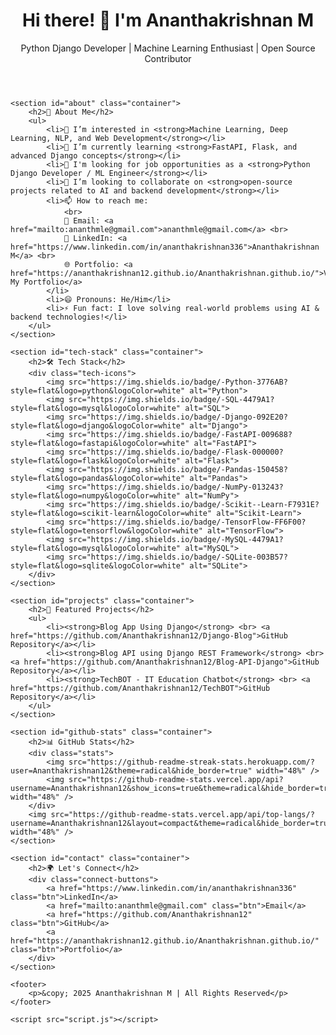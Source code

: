 <!DOCTYPE html>
<html lang="en">
<head>
    <meta charset="UTF-8">
    <meta name="viewport" content="width=device-width, initial-scale=1.0">
    <title>Ananthakrishnan M - Portfolio</title>
    <link href="https://fonts.googleapis.com/css2?family=Fira+Code:wght@400;600&display=swap" rel="stylesheet">
    <link rel="stylesheet" href="style.css">
</head>
<body>
    <header>
        <h1 align="center">Hi there! 👋 I'm Ananthakrishnan M</h1>
        <div class="typing-effect">
            <p>Python Django Developer | Machine Learning Enthusiast | Open Source Contributor</p>
        </div>
    </header>

    <section id="about" class="container">
        <h2>🚀 About Me</h2>
        <ul>
            <li>👀 I’m interested in <strong>Machine Learning, Deep Learning, NLP, and Web Development</strong></li>
            <li>🌱 I’m currently learning <strong>FastAPI, Flask, and advanced Django concepts</strong></li>
            <li>💼 I'm looking for job opportunities as a <strong>Python Django Developer / ML Engineer</strong></li>
            <li>💞️ I’m looking to collaborate on <strong>open-source projects related to AI and backend development</strong></li>
            <li>📫 How to reach me: 
                <br>
                📧 Email: <a href="mailto:ananthmle@gmail.com">ananthmle@gmail.com</a> <br>
                💼 LinkedIn: <a href="https://www.linkedin.com/in/ananthakrishnan336">Ananthakrishnan M</a> <br>
                🌐 Portfolio: <a href="https://ananthakrishnan12.github.io/Ananthakrishnan.github.io/">Visit My Portfolio</a>
            </li>
            <li>😄 Pronouns: He/Him</li>
            <li>⚡ Fun fact: I love solving real-world problems using AI & backend technologies!</li>
        </ul>
    </section>

    <section id="tech-stack" class="container">
        <h2>🛠️ Tech Stack</h2>
        <div class="tech-icons">
            <img src="https://img.shields.io/badge/-Python-3776AB?style=flat&logo=python&logoColor=white" alt="Python">
            <img src="https://img.shields.io/badge/-SQL-4479A1?style=flat&logo=mysql&logoColor=white" alt="SQL">
            <img src="https://img.shields.io/badge/-Django-092E20?style=flat&logo=django&logoColor=white" alt="Django">
            <img src="https://img.shields.io/badge/-FastAPI-009688?style=flat&logo=fastapi&logoColor=white" alt="FastAPI">
            <img src="https://img.shields.io/badge/-Flask-000000?style=flat&logo=flask&logoColor=white" alt="Flask">
            <img src="https://img.shields.io/badge/-Pandas-150458?style=flat&logo=pandas&logoColor=white" alt="Pandas">
            <img src="https://img.shields.io/badge/-NumPy-013243?style=flat&logo=numpy&logoColor=white" alt="NumPy">
            <img src="https://img.shields.io/badge/-Scikit--Learn-F7931E?style=flat&logo=scikit-learn&logoColor=white" alt="Scikit-Learn">
            <img src="https://img.shields.io/badge/-TensorFlow-FF6F00?style=flat&logo=tensorflow&logoColor=white" alt="TensorFlow">
            <img src="https://img.shields.io/badge/-MySQL-4479A1?style=flat&logo=mysql&logoColor=white" alt="MySQL">
            <img src="https://img.shields.io/badge/-SQLite-003B57?style=flat&logo=sqlite&logoColor=white" alt="SQLite">
        </div>
    </section>

    <section id="projects" class="container">
        <h2>📌 Featured Projects</h2>
        <ul>
            <li><strong>Blog App Using Django</strong> <br> <a href="https://github.com/Ananthakrishnan12/Django-Blog">GitHub Repository</a></li>
            <li><strong>Blog API using Django REST Framework</strong> <br> <a href="https://github.com/Ananthakrishnan12/Blog-API-Django">GitHub Repository</a></li>
            <li><strong>TechBOT - IT Education Chatbot</strong> <br> <a href="https://github.com/Ananthakrishnan12/TechBOT">GitHub Repository</a></li>
        </ul>
    </section>

    <section id="github-stats" class="container">
        <h2>📊 GitHub Stats</h2>
        <div class="stats">
            <img src="https://github-readme-streak-stats.herokuapp.com/?user=Ananthakrishnan12&theme=radical&hide_border=true" width="48%" />
            <img src="https://github-readme-stats.vercel.app/api?username=Ananthakrishnan12&show_icons=true&theme=radical&hide_border=true" width="48%" />
        </div>
        <img src="https://github-readme-stats.vercel.app/api/top-langs/?username=Ananthakrishnan12&layout=compact&theme=radical&hide_border=true" width="48%" />
    </section>

    <section id="contact" class="container">
        <h2>🌍 Let's Connect</h2>
        <div class="connect-buttons">
            <a href="https://www.linkedin.com/in/ananthakrishnan336" class="btn">LinkedIn</a>
            <a href="mailto:ananthmle@gmail.com" class="btn">Email</a>
            <a href="https://github.com/Ananthakrishnan12" class="btn">GitHub</a>
            <a href="https://ananthakrishnan12.github.io/Ananthakrishnan.github.io/" class="btn">Portfolio</a>
        </div>
    </section>

    <footer>
        <p>&copy; 2025 Ananthakrishnan M | All Rights Reserved</p>
    </footer>

    <script src="script.js"></script>
</body>
</html>
